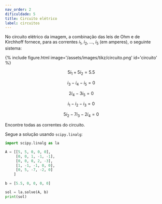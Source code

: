 ```yaml
---
nav_order: 2
dificuldade: 5
title: Circuito elétrico
label: circuitos
---
```


No circuito elétrico da imagem, a combinação das leis de Ohm e de Kirchhoff fornece, para as correntes $i_1$, $i_2$, ..., $i_5$ (em amperes), o seguinte sistema:

<div class="col-md-6 float-right">
{% include figure.html image='/assets/images/tikz/circuito.png' id='circuito' %}
</div>

$$
 5 i_1 + 5 i_2 = 5.5 
$$

$$
 i_3 - i_4 - i_5 = 0
$$

$$
 2 i_4 - 3 i_5 = 0
$$
 
$$
 i_1 - i_2 - i_3 = 0
$$
 
$$
 5 i_2 - 7 i_3 -2 i_4 = 0
$$

Encontre todas as correntes do circuito.

<!-- more -->

Segue a solução usando `scipy.linalg`:

```python
import scipy.linalg as la

A = [[5, 5, 0, 0, 0],
     [0, 0, 1, -1, -1],
     [0, 0, 0, 2, -3],
     [1, -1, -1, 0, 0],
     [0, 5, -7, -2, 0]
    ]
     
b = [5.5, 0, 0, 0, 0]

sol = la.solve(A, b)
print(sol)
```
